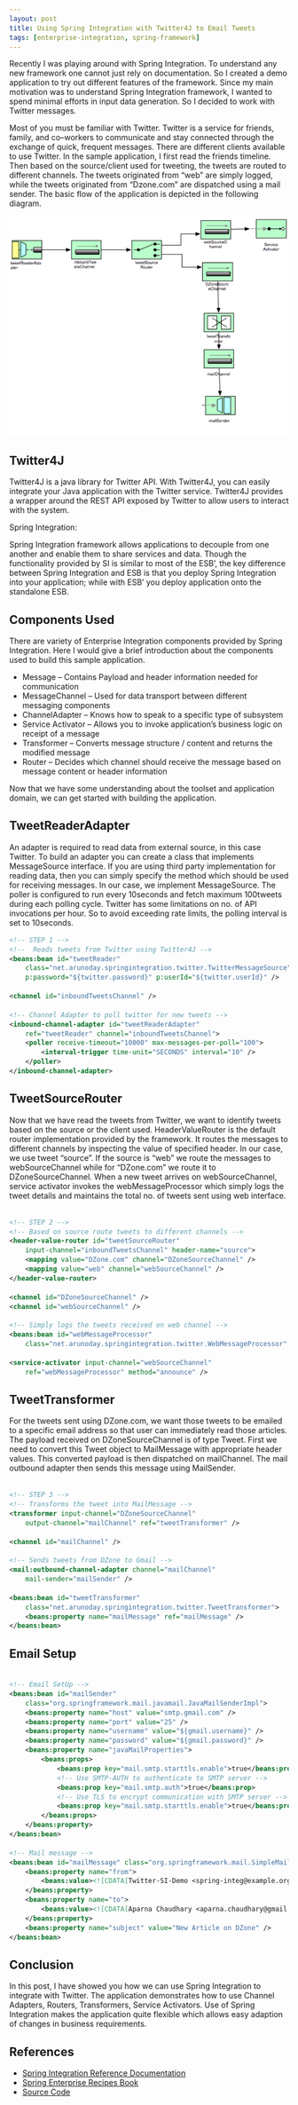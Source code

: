 ```yaml
---
layout: post
title: Using Spring Integration with Twitter4J to Email Tweets
tags: [enterprise-integration, spring-framework]
---
```


Recently I was playing around with Spring Integration. To understand any new framework one cannot just rely on documentation. So I created a demo application to try out different features of the framework. Since my main motivation was to understand Spring Integration framework, I wanted to spend minimal efforts in input data generation. So I decided to work with Twitter messages.

Most of you must be familiar with Twitter. Twitter is a service for friends, family, and co–workers to communicate and stay connected through the exchange of quick, frequent messages. There are different clients available to use Twitter. In the sample application, I first read the friends timeline. Then based on the source/client used for tweeting, the tweets are routed to different channels. The tweets originated from “web” are simply logged, while the tweets originated from “Dzone.com” are dispatched using a mail sender. The basic flow of the application is depicted in the following diagram.

![](/img/twitterspringintegration.png)

Twitter4J
---------

Twitter4J is a java library for Twitter API. With Twitter4J, you can easily integrate your Java application with the Twitter service. Twitter4J provides a wrapper around the REST API exposed by Twitter to allow users to interact with the system.

Spring Integration:

Spring Integration framework allows applications to decouple from one another and enable them to share services and data. Though the functionality provided by SI is similar to most of the ESB’, the key difference between Spring Integration and ESB is that you deploy Spring Integration into your application; while with ESB’ you deploy application onto the standalone ESB.

Components Used
---------------

There are variety of Enterprise Integration components provided by Spring Integration. Here I would give a brief introduction about the components used to build this sample application.

* Message – Contains Payload and header information needed for communication
* MessageChannel – Used for data transport between different messaging components
* ChannelAdapter – Knows how to speak to a specific type of subsystem
* Service Activator – Allows you to invoke application’s business logic on receipt of a message
* Transformer – Converts message structure / content and returns the modified message
* Router – Decides which channel should receive the message based on message content or header information

Now that we have some understanding about the toolset and application domain, we can get started with building the application.

TweetReaderAdapter
------------------

An adapter is required to read data from external source, in this case Twitter. To build an adapter you can create a class that implements MessageSource interface. If you are using third party implementation for reading data, then you can simply specify the method which should be used for receiving messages. In our case, we implement MessageSource. The poller is configured to run every 10seconds and fetch maximum 100tweets during each polling cycle. Twitter has some limitations on no. of API invocations per hour. So to avoid exceeding rate limits, the polling interval is set to 10seconds.

```xml
<!-- STEP 1 -->
<!--  Reads tweets from Twitter using Twitter4J -->
<beans:bean id="tweetReader"
    class="net.arunoday.springintegration.twitter.TwitterMessageSource"
    p:password="${twitter.password}" p:userId="${twitter.userId}" />
 
<channel id="inboundTweetsChannel" />
 
<!-- Channel Adapter to poll twitter for new tweets -->
<inbound-channel-adapter id="tweetReaderAdapter"
    ref="tweetReader" channel="inboundTweetsChannel">
    <poller receive-timeout="10000" max-messages-per-poll="100">
        <interval-trigger time-unit="SECONDS" interval="10" />
    </poller>
</inbound-channel-adapter>
```

TweetSourceRouter
------------------

Now that we have read the tweets from Twitter, we want to identify tweets based on the source or the client used. HeaderValueRouter is the default router implementation provided by the framework. It routes the messages to different channels by inspecting the value of specified header. In our case, we use tweet “source”. If the source is “web” we route the messages to webSourceChannel while for “DZone.com” we route it to DZoneSourceChannel. When a new tweet arrives on webSourceChannel, service activator invokes the webMessageProcessor which simply logs the tweet details and maintains the total no. of tweets sent using web interface.

```xml

<!-- STEP 2 -->
<!-- Based on source route tweets to different channels -->
<header-value-router id="tweetSourceRouter"
    input-channel="inboundTweetsChannel" header-name="source">
    <mapping value="DZone.com" channel="DZoneSourceChannel" />
    <mapping value="web" channel="webSourceChannel" />
</header-value-router>
 
<channel id="DZoneSourceChannel" />
<channel id="webSourceChannel" />
 
<!-- Simply logs the tweets received on web channel -->
<beans:bean id="webMessageProcessor"
    class="net.arunoday.springintegration.twitter.WebMessageProcessor" />
 
<service-activator input-channel="webSourceChannel"
    ref="webMessageProcessor" method="announce" />
```

TweetTransformer
----------------

For the tweets sent using DZone.com, we want those tweets to be emailed to a specific email address so that user can immediately read those articles. The payload received on DZoneSourceChannel is of type Tweet. First we need to convert this Tweet object to MailMessage with appropriate header values. This converted payload is then dispatched on mailChannel. The mail outbound adapter then sends this message using MailSender.

```xml

<!-- STEP 3 -->
<!-- Transforms the tweet into MailMessage -->
<transformer input-channel="DZoneSourceChannel"
    output-channel="mailChannel" ref="tweetTransformer" />
 
<channel id="mailChannel" />
 
<!-- Sends tweets from DZone to Gmail -->
<mail:outbound-channel-adapter channel="mailChannel"
    mail-sender="mailSender" />
 
<beans:bean id="tweetTransformer"
    class="net.arunoday.springintegration.twitter.TweetTransformer">
    <beans:property name="mailMessage" ref="mailMessage" />
</beans:bean>
```

Email Setup
-----------

```xml

<!-- Email SetUp -->
<beans:bean id="mailSender"
    class="org.springframework.mail.javamail.JavaMailSenderImpl">
    <beans:property name="host" value="smtp.gmail.com" />
    <beans:property name="port" value="25" />
    <beans:property name="username" value="${gmail.username}" />
    <beans:property name="password" value="${gmail.password}" />
    <beans:property name="javaMailProperties">
        <beans:props>
            <beans:prop key="mail.smtp.starttls.enable">true</beans:prop>
            <!-- Use SMTP-AUTH to authenticate to SMTP server -->
            <beans:prop key="mail.smtp.auth">true</beans:prop>
            <!-- Use TLS to encrypt communication with SMTP server -->
            <beans:prop key="mail.smtp.starttls.enable">true</beans:prop>
        </beans:props>
    </beans:property>
</beans:bean>
 
<!-- Mail message -->
<beans:bean id="mailMessage" class="org.springframework.mail.SimpleMailMessage">
    <beans:property name="from">
        <beans:value><![CDATA[Twitter-SI-Demo <spring-integ@example.org>]]></beans:value>
    </beans:property>
    <beans:property name="to">
        <beans:value><![CDATA[Aparna Chaudhary <aparna.chaudhary@gmail.com>]]></beans:value>
    </beans:property>
    <beans:property name="subject" value="New Article on DZone" />
</beans:bean>
```

Conclusion
-----------

In this post, I have showed you how we can use Spring Integration to integrate with Twitter. The application demonstrates how to use Channel Adapters, Routers, Transformers, Service Activators. Use of Spring Integration makes the application quite flexible which allows easy adaption of changes in business requirements.

References
----------

* [Spring Integration Reference Documentation](http://static.springsource.org/spring-integration/reference/html/)
* [Spring Enterprise Recipes Book](http://www.amazon.com/Spring-Enterprise-Recipes-Problem-Solution-Approach/dp/1430224975)
* [Source Code](http://code.google.com/p/arunoday/source/browse/#svn/trunk/twitter)
